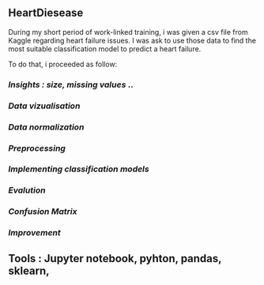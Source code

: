## HeartDiesease 

During my short period of work-linked training, i was given a csv file from Kaggle regarding heart failure issues.
I was ask to use those data to find the most suitable classification model to predict a heart failure. 

To do that, i proceeded as follow: 
### *Insights : size, missing values* ..
### *Data vizualisation*
### *Data normalization* 
### *Preprocessing*
### *Implementing classification models* 
### *Evalution*
### *Confusion Matrix* 
### *Improvement*


## Tools : Jupyter notebook, pyhton, pandas, sklearn, 
